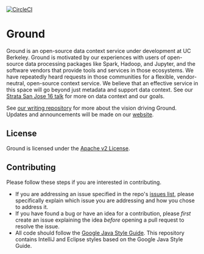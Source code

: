 [![CircleCI](https://circleci.com/gh/ground-context/ground.png?circle-token=4b494a01575da18eecdbbb180b89c2d8bd18cdb0)](https://circleci.com/gh/ground-context/ground-cntext)


# Ground

Ground is an open-source data context service under development at UC Berkeley.
Ground is motivated by our experiences with users of open-source data
processing packages like Spark, Hadoop, and Jupyter, and the software vendors
that provide tools and services in those ecosystems. We have repeatedly heard
requests in those communities for a flexible, vendor-neutral, open-source
context service. We believe that an effective service in this space will go
beyond just metadata and support data context. See our [Strata San Jose 16
talk](https://speakerdeck.com/vikrams/grounding-big-data) for more on data
context and our goals.

See [our writing repository](https://github.com/ground-context/writing) for
more about the vision driving Ground. Updates and announcements will be made on
our [website](http://www.ground-context.org).

## License

Ground is licensed under the [Apache v2
License](http://www.apache.org/licenses/LICENSE-2.0). 

## Contributing 

Please follow these steps if you are interested in contributing.

* If you are addressing an issue specified in the repo's [issues
list](https://github.com/ground-context/ground/issues), please specifically
explain which issue you are addressing and how you chose to address it.
* If you have found a bug or have an idea for a contribution, please *first*
create an issue explaining the idea *before* opening a pull request to resolve
the issue.
* All code should follow the [Google Java Style
Guide](https://google.github.io/styleguide/javaguide.html). This repository
contains IntelliJ and Eclipse styles based on the Google Java Style Guide.
